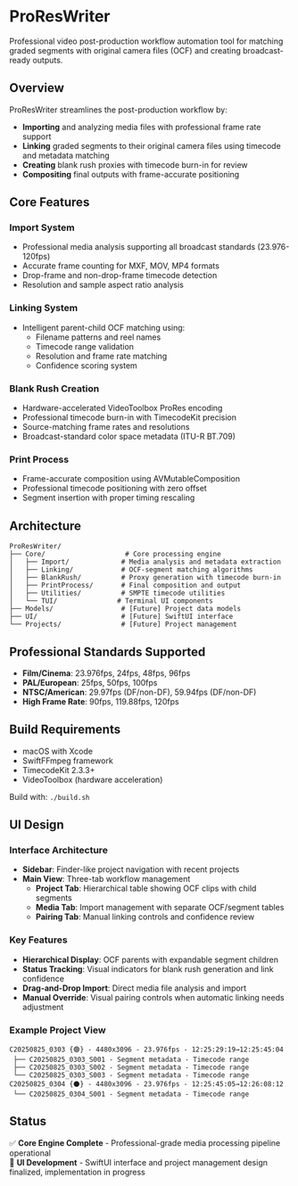 # ProResWriter

Professional video post-production workflow automation tool for matching graded segments with original camera files (OCF) and creating broadcast-ready outputs.

## Overview

ProResWriter streamlines the post-production workflow by:
- **Importing** and analyzing media files with professional frame rate support
- **Linking** graded segments to their original camera files using timecode and metadata matching
- **Creating** blank rush proxies with timecode burn-in for review
- **Compositing** final outputs with frame-accurate positioning

## Core Features

### Import System
- Professional media analysis supporting all broadcast standards (23.976-120fps)
- Accurate frame counting for MXF, MOV, MP4 formats
- Drop-frame and non-drop-frame timecode detection
- Resolution and sample aspect ratio analysis

### Linking System  
- Intelligent parent-child OCF matching using:
  - Filename patterns and reel names
  - Timecode range validation
  - Resolution and frame rate matching
  - Confidence scoring system

### Blank Rush Creation
- Hardware-accelerated VideoToolbox ProRes encoding
- Professional timecode burn-in with TimecodeKit precision
- Source-matching frame rates and resolutions
- Broadcast-standard color space metadata (ITU-R BT.709)

### Print Process
- Frame-accurate composition using AVMutableComposition
- Professional timecode positioning with zero offset
- Segment insertion with proper timing rescaling

## Architecture

```
ProResWriter/
├── Core/                    # Core processing engine
│   ├── Import/             # Media analysis and metadata extraction
│   ├── Linking/            # OCF-segment matching algorithms  
│   ├── BlankRush/          # Proxy generation with timecode burn-in
│   ├── PrintProcess/       # Final composition and output
│   ├── Utilities/          # SMPTE timecode utilities
│   └── TUI/               # Terminal UI components
├── Models/                 # [Future] Project data models
├── UI/                     # [Future] SwiftUI interface
└── Projects/               # [Future] Project management
```

## Professional Standards Supported

- **Film/Cinema**: 23.976fps, 24fps, 48fps, 96fps
- **PAL/European**: 25fps, 50fps, 100fps  
- **NTSC/American**: 29.97fps (DF/non-DF), 59.94fps (DF/non-DF)
- **High Frame Rate**: 90fps, 119.88fps, 120fps

## Build Requirements

- macOS with Xcode
- SwiftFFmpeg framework
- TimecodeKit 2.3.3+
- VideoToolbox (hardware acceleration)

Build with: `./build.sh`

## UI Design

### Interface Architecture
- **Sidebar**: Finder-like project navigation with recent projects
- **Main View**: Three-tab workflow management
  - **Project Tab**: Hierarchical table showing OCF clips with child segments
  - **Media Tab**: Import management with separate OCF/segment tables  
  - **Pairing Tab**: Manual linking controls and confidence review

### Key Features
- **Hierarchical Display**: OCF parents with expandable segment children
- **Status Tracking**: Visual indicators for blank rush generation and link confidence
- **Drag-and-Drop Import**: Direct media file analysis and import
- **Manual Override**: Visual pairing controls when automatic linking needs adjustment

### Example Project View
```
C20250825_0303 {🟢} - 4480x3096 - 23.976fps - 12:25:29:19→12:25:45:04
 ├── C20250825_0303_S001 - Segment metadata - Timecode range
 ├── C20250825_0303_S002 - Segment metadata - Timecode range  
 └── C20250825_0303_S003 - Segment metadata - Timecode range
C20250825_0304 {⚫️} - 4480x3096 - 23.976fps - 12:25:45:05→12:26:08:12
 └── C20250825_0304_S001 - Segment metadata - Timecode range
```

## Status

✅ **Core Engine Complete** - Professional-grade media processing pipeline operational  
🚧 **UI Development** - SwiftUI interface and project management design finalized, implementation in progress